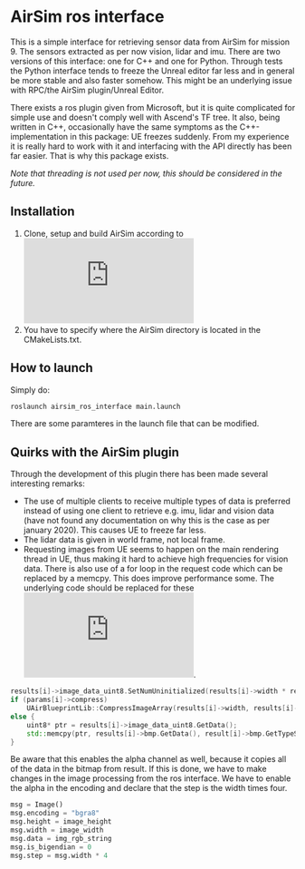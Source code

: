 # AirSim ros interface

This is a simple interface for retrieving sensor data from AirSim for mission 9. The sensors extracted as per now vision, lidar and imu. There are two versions of this interface: one for C++ and one for Python. Through tests the Python interface tends to freeze the Unreal editor far less and in general be more stable and also faster somehow. This might be an underlying issue with RPC/the AirSim plugin/Unreal Editor.

There exists a ros plugin given from Microsoft, but it is quite complicated for simple use and doesn't comply well with Ascend's TF tree. It also, being written in C++, occasionally have the same symptoms as the C++-implementation in this package: UE freezes suddenly. From my experience it is really hard to work with it and interfacing with the API directly has been far easier. That is why this package exists.  

*Note that threading is not used per now, this should be considered in the future.*

## Installation

1. Clone, setup and build AirSim according to ![this](https://github.com/microsoft/AirSim/blob/master/docs/build_linux.md)
2. You have to specify where the AirSim directory is located in the CMakeLists.txt.

## How to launch 

Simply do: 

```bash
roslaunch airsim_ros_interface main.launch
```

There are some paramteres in the launch file that can be modified. 


## Quirks with the AirSim plugin

Through the development of this plugin there has been made several interesting remarks:

- The use of multiple clients to receive multiple types of data is preferred instead of using one client to retrieve e.g. imu, lidar and vision data (have not found any documentation on why this is the case as per january 2020). This causes UE to freeze far less.
- The lidar data is given in world frame, not local frame.
- Requesting images from UE seems to happen on the main rendering thread in UE, thus making it hard to achieve high frequencies for vision data. There is also use of a for loop in the request code which can be replaced by a memcpy. This does improve performance some. The underlying code should be replaced for these ![lines](https://github.com/microsoft/AirSim/blob/0d7cf52517b72a50a1d94e426d0ba06dfa744017/Unreal/Plugins/AirSim/Source/RenderRequest.cpp#L109).

```cpp
results[i]->image_data_uint8.SetNumUninitialized(results[i]->width * results[i]->height * 4, false);
if (params[i]->compress)
    UAirBlueprintLib::CompressImageArray(results[i]->width, results[i]->height, results[i]->bmp, results[i]->image_data_uint8);
else {
    uint8* ptr = results[i]->image_data_uint8.GetData();
    std::memcpy(ptr, results[i]->bmp.GetData(), result[i]->bmp.GetTypeSize() * result[i]->bmp.Num());
}
```

Be aware that this enables the alpha channel as well, because it copies all of the data in the bitmap from result. If this is done, we have to make changes in the image processing from the ros interface. We have to enable the alpha in the encoding and declare that the step is the width times four.

```python
msg = Image() 
msg.encoding = "bgra8"
msg.height = image_height 
msg.width = image_width
msg.data = img_rgb_string
msg.is_bigendian = 0
msg.step = msg.width * 4
```